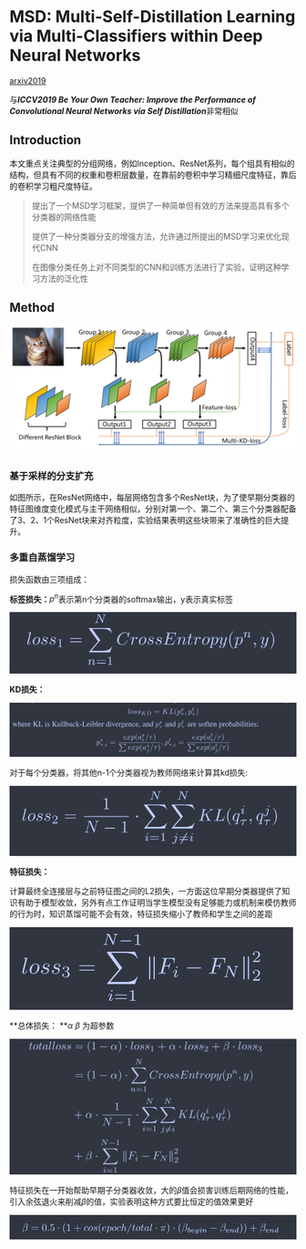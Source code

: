 # MSD: Multi-Self-Distillation Learning via Multi-Classifiers within Deep Neural Networks

[arxiv2019](https://arxiv.org/abs/1911.09418)

与***ICCV2019 Be Your Own Teacher: Improve the Performance of Convolutional Neural Networks via Self Distillation***非常相似



## Introduction

本文重点关注典型的分组网络，例如Inception、ResNet系列，每个组具有相似的结构，但具有不同的权重和卷积层数量，在靠前的卷积中学习精细尺度特征，靠后的卷积学习粗尺度特征。

> 提出了一个MSD学习框架，提供了一种简单但有效的方法来提高具有多个分类器的网络性能
>
> 提供了一种分类器分支的增强方法，允许通过所提出的MSD学习来优化现代CNN
>
> 在图像分类任务上对不同类型的CNN和训练方法进行了实验，证明这种学习方法的泛化性



## Method

![image-20240308144105529](./imgs/image-20240308144105529.png)



### 基于采样的分支扩充

如图所示，在ResNet网络中，每层网络包含多个ResNet块，为了使早期分类器的特征图维度变化模式与主干网络相似，分别对第一个、第二个、第三个分类器配备了3、2、1个ResNet块来对齐粒度，实验结果表明这些块带来了准确性的巨大提升。

### 多重自蒸馏学习

损失函数由三项组成：

**标签损失：**$p^n$表示第n个分类器的softmax输出，y表示真实标签

![image-20240308144553135](./imgs/image-20240308144553135.png)

**KD损失：**

![image-20240308144736938](./imgs/image-20240308144736938.png)

对于每个分类器，将其他n-1个分类器视为教师网络来计算其kd损失:

![image-20240308145309184](./imgs/image-20240308145309184.png)

**特征损失：**

计算最终全连接层与之前特征图之间的L2损失，一方面这位早期分类器提供了知识有助于模型收敛，另外有点工作证明当学生模型没有足够能力或机制来模仿教师的行为时，知识蒸馏可能不会有效，特征损失缩小了教师和学生之间的差距

![image-20240308145547865](./imgs/image-20240308145547865.png)



**总体损失： **$\alpha$ $\beta$ 为超参数

![image-20240308145713280](./imgs/image-20240308145713280.png)

特征损失在一开始帮助早期子分类器收敛，大的$\beta$值会损害训练后期网络的性能，引入余弦退火来削减$\beta$的值，实验表明这种方式要比恒定的值效果更好

![image-20240314123707921](./imgs/image-20240314123707921.png)